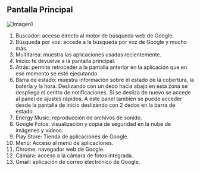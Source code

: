 ## Pantalla Principal

![Imagen1](http://static.energysistem.com/images/manuals/42547/587900fc3bd9b.jpg)

1. Buscador: acceso directo al motor de búsqueda web de Google.
2. Búsqueda por voz: accede a la búsqueda por voz de Google y mucho más.
3. Multitarea: muestra las aplicaciones usadas recientemente.
4. Inicio: te devuelve a la pantalla principal.
5. Atrás: permite retroceder a la pantalla anterior en la aplicación que en ese momento se esté ejecutando.
6. Barra de estado: muestra información sobre el estado de la cobertura, la batería y la hora. Deslizando con un dedo hacia abajo en esta zona se despliega el centro de notificaciones. Si se desliza de nuevo se accede al panel de ajustes rápidos. A este panel también se puede acceder desde la pantalla de inicio deslizando con 2 dedos en la barra de estado.
7. Energy Music: reproducción de archivos de sonido.
8. Google Fotos: visualización y copia de seguridad en la nube de imágenes y vídeos.
9. Play Store: Tienda de aplicaciones de Google.
10. Menú: Acceso al menú de aplicaciones.
11. Chrome: navegador web de Google.
12. Cámara: acceso a la cámara de fotos integrada.
13. Gmail: aplicación de correo electrónico de Google.
